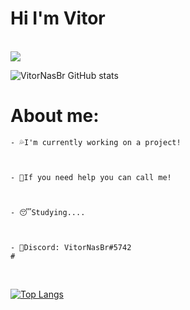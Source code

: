 # Hi I'm Vitor
<br/>
<img src="https://discord.c99.nl/widget/theme-3/396468587398823938.png"> 

![VitorNasBr GitHub stats](https://github-readme-stats.vercel.app/api?username=VitorNasBr&show_icons=true&theme=dark) 


# About me:

```
- 💦I'm currently working on a project!
 


- 👊If you need help you can call me!
 


- 😴Studying....



- 🧾Discord: VitorNasBr#5742
#
```
<br/>





[![Top Langs](https://github-readme-stats.vercel.app/api/top-langs/?username=VitorNasBr&langs_count=8&theme=dark)](https://github.com/anuraghazra/github-readme-stats)

